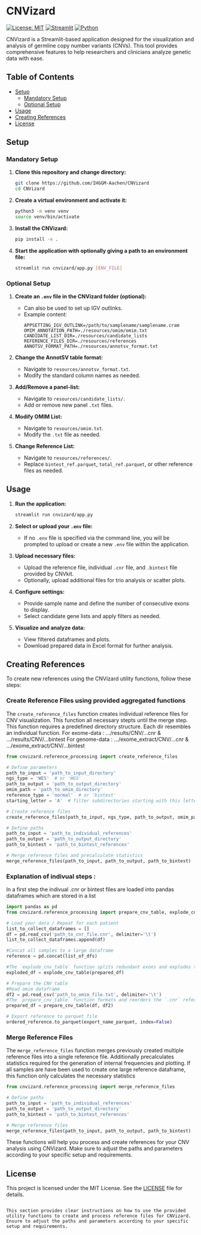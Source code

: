 # CNVizard

[![License: MIT](https://img.shields.io/badge/License-MIT-yellow.svg)](https://opensource.org/licenses/MIT)
[![Streamlit](https://img.shields.io/badge/Streamlit-1.35.0-brightgreen.svg)](https://streamlit.io/)
[![Python](https://img.shields.io/badge/Python-3.12-blue.svg)](https://www.python.org/)

CNVizard is a Streamlit-based application designed for the visualization and analysis of germline copy number variants (CNVs). This tool provides comprehensive features to help researchers and clinicians analyze genetic data with ease.

## Table of Contents
- [Setup](#setup)
  - [Mandatory Setup](#mandatory-setup)
  - [Optional Setup](#optional-setup)
- [Usage](#usage)
- [Creating References](#creating-references)
- [License](#license)

## Setup

### Mandatory Setup
1. **Clone this repository and change directory:**
   ```sh
   git clone https://github.com/IHGGM-Aachen/CNVizard
   cd CNVizard
   ```

2. **Create a virtual environment and activate it:**
   ```sh
   python3 -m venv venv
   source venv/bin/activate
   ```

4. **Install the CNVizard:**
   ```sh
   pip install -e .
   ```

5. **Start the application with optionally giving a path to an environment file:**
   ```sh
   streamlit run cnvizard/app.py [ENV_FILE]
   ```

### Optional Setup

1. **Create an `.env` file in the CNVizard folder (optional):**
   - Can also be used to set up IGV outlinks.
   - Example content:
     ```
     APPSETTING_IGV_OUTLINK=/path/to/samplename/samplename.cram
     OMIM_ANNOTATION_PATH=./resources/omim/omim.txt
     CANDIDATE_LIST_DIR=./resources/candidate_lists
     REFERENCE_FILES_DIR=./resources/references
     ANNOTSV_FORMAT_PATH=./resources/annotsv_format.txt
     ```

2. **Change the AnnotSV table format:**
   - Navigate to `resources/annotsv_format.txt`.
   - Modify the standard column names as needed.

3. **Add/Remove a panel-list:**
   - Navigate to `resources/candidate_lists/`.
   - Add or remove new panel `.txt` files.

4. **Modify OMIM List:**
   - Navigate to `resources/omim.txt`.
   - Modify the `.txt` file as needed.

5. **Change Reference List:**
   - Navigate to `resources/references/`.
   - Replace `bintest_ref.parquet`, `total_ref.parquet`, or other reference files as needed.

## Usage

1. **Run the application:**
   ```sh
   streamlit run cnvizard/app.py
   ```

2. **Select or upload your `.env` file:**
   - If no `.env` file is specified via the command line, you will be prompted to upload or create a new `.env` file within the application.

3. **Upload necessary files:**
   - Upload the reference file, individual `.cnr` file, and `.bintest` file provided by CNVkit.
   - Optionally, upload additional files for trio analysis or scatter plots.

4. **Configure settings:**
   - Provide sample name and define the number of consecutive exons to display.
   - Select candidate gene lists and apply filters as needed.

5. **Visualize and analyze data:**
   - View filtered dataframes and plots.
   - Download prepared data in Excel format for further analysis.

## Creating References

To create new references using the CNVizard utility functions, follow these steps:

### Create Reference Files using provided aggregated functions  
The `create_reference_files` function creates individual reference files for CNV visualization.
This function all necessary stepts until the merge step.
This function requires a predefined directory structure.
Each dir resembles an individual function.
For exome-data : .../results/CNV/...cnr & .../results/CNV/...bintest
For genome-data : .../exome_extract/CNV/...cnr & .../exome_extract/CNV/...bintest

```python
from cnvizard.reference_processing import create_reference_files

# Define parameters
path_to_input = 'path_to_input_directory'
ngs_type = 'WES'  # or 'WGS'
path_to_output = 'path_to_output_directory'
omim_path = 'path_to_omim_directory'
reference_type = 'normal'  # or 'bintest'
starting_letter = 'A'  # filter subdirectories starting with this letter

# Create reference files
create_reference_files(path_to_input, ngs_type, path_to_output, omim_path, reference_type, starting_letter)

# Define paths
path_to_input = 'path_to_individual_references'
path_to_output = 'path_to_output_directory'
path_to_bintest = 'path_to_bintest_references'

# Merge reference files and precalculate statistics
merge_reference_files(path_to_input, path_to_output, path_to_bintest)
```
### Explanation of indivual steps : 
In a first step the indivual .cnr or bintest files are loaded into pandas dataframes which are stored in a list 
```python
import pandas as pd
from cnvizard.reference_processing import prepare_cnv_table, explode_cnv_table, merge_reference_files

# Load your data / Repeat for each patient 
list_to_collect_dataframes = []
df = pd.read_csv('path_to_cnr_file.cnr', delimiter='\t')
list_to_collect_dataframes.append(df)

#Concat all samples to a large dataframe
reference = pd.concat(list_of_dfs)

#The `explode_cnv_table` function splits redundant exons and explodes the DataFrame.
exploded_df = explode_cnv_table(prepared_df)

# Prepare the CNV table
#Read omim dataframe
df2 = pd.read_csv('path_to_omim_file.txt', delimiter='\t')
#The `prepare_cnv_table` function formats and reorders the `.cnr` reference DataFrame.
prepared_df = prepare_cnv_table(df, df2)

# Export reference to parquet file
ordered_reference.to_parquet(export_name_parquet, index=False)

```

### Merge Reference Files
The `merge_reference_files` function merges previously created multiple reference files into a single reference file.
Additionally precalculates statistics required for the generation of internal frequencies and plotting.
If all samples are have been used to create one large reference dataframe, this function only calculates the necessary statistics

```python
from cnvizard.reference_processing import merge_reference_files

# Define paths
path_to_input = 'path_to_individual_references'
path_to_output = 'path_to_output_directory'
path_to_bintest = 'path_to_bintest_references'

# Merge reference files
merge_reference_files(path_to_input, path_to_output, path_to_bintest)
```

These functions will help you process and create references for your CNV analysis using CNVizard. Make sure to adjust the paths and parameters according to your specific setup and requirements.

## License

This project is licensed under the MIT License. See the [LICENSE](LICENSE) file for details.
```

This section provides clear instructions on how to use the provided utility functions to create and process reference files for CNVizard. Ensure to adjust the paths and parameters according to your specific setup and requirements.
